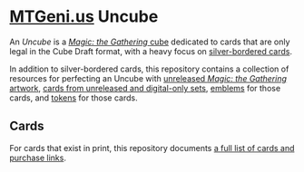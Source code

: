 # [MTGeni.us](https://mtgeni.us) Uncube

An _Uncube_ is a
[_Magic: the Gathering_ cube](https://mtg.gamepedia.com/Cube_Draft) dedicated to
cards that are only legal in the Cube Draft format, with a heavy focus on
[silver-bordered cards](http://mtg.gamepedia.com/Silver-bordered).

In addition to silver-bordered cards, this repository contains a collection of
resources for perfecting an Uncube with
[unreleased _Magic: the Gathering_ artwork](https://github.com/mtgenius/uncube/tree/master/artwork),
[cards from unreleased and digital-only sets](https://github.com/mtgenius/uncube/tree/master/cards),
[emblems](https://github.com/mtgenius/uncube/tree/master/emblems) for those
cards, and [tokens](https://github.com/mtgenius/uncube/tree/master/tokens) for
those cards.

## Cards

For cards that exist in print, this repository documents
[a full list of cards and purchase links](https://github.com/mtgenius/uncube/blob/master/CARDS.md).
